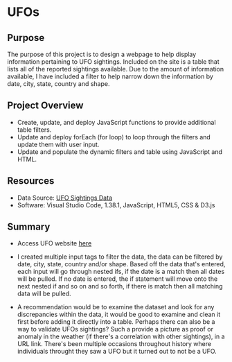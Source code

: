 # UFOs

## Purpose

The purpose of this project is to design a webpage to help display information pertaining to UFO sightings. Included on the site is a table that lists all of the reported sightings available. Due to the amount of information available, I have included a filter to help narrow down the information by date, city, state, country and shape.

## Project Overview

- Create, update, and deploy JavaScript functions to provide additional table filters.
- Update and deploy forEach (for loop) to loop through the filters and update them with user input.
- Update and populate the dynamic filters and table using JavaScript and HTML.


## Resources
- Data Source: [UFO Sightings Data](https://github.com/vrod237/UFOs/blob/master/static/js/data.js)
- Software: Visual Studio Code, 1.38.1, JavaScript, HTML5, CSS & D3.js

## Summary


- Access UFO website <a href="https://vrod237.github.io/UFOs/">here</a>

- I created multiple input tags to filter the data, the data can be filtered by date, city, state, country and/or shape. Based off the data that's entered, each input will go through nested ifs, if the date is a match then all dates will be pulled. If no date is entered, the if statement will move onto the next nested if and so on and so forth, if there is match then all matching data will be pulled. 

- A recommendation would be to examine the dataset and look for any discrepancies within the data, it would be good to examine and clean it first before adding it directly into a table. Perhaps there can also be a way to validate UFOs sightings? Such a provide a picture as proof or anomaly in the weather (if there's a correlation with other sightings), in a URL link. There's been multiple occasions throughout history where individuals throught they saw a UFO but it turned out to not be a UFO. 
